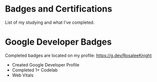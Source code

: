 # Badges and Certifications
List of my studying and what I've completed.

# Google Developer Badges
Completed badges are located on my profile: https://g.dev/RosaleeKnight
- Created Google Developer Profile
- Completed 1+ Codelab
- Web Vitals
